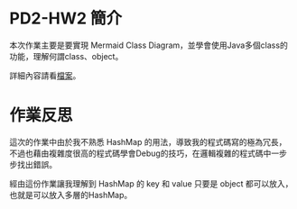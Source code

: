 # PD2-HW2 簡介

本次作業主要是要實現 Mermaid Class Diagram，並學會使用Java多個class的功能，理解何謂class、object。

詳細內容請看[檔案](https://chuangkt.notion.site/PD2-Homework-2-925a35651a774200896af8c51bebc9a4)。

# 作業反思

這次的作業中由於我不熟悉 HashMap 的用法，導致我的程式碼寫的極為冗長，不過也藉由複雜度很高的程式碼學會Debug的技巧，在邏輯複雜的程式碼中一步步找出錯誤。

經由這份作業讓我理解到 HashMap 的 key 和 value 只要是 object 都可以放入，也就是可以放入多層的HashMap。
